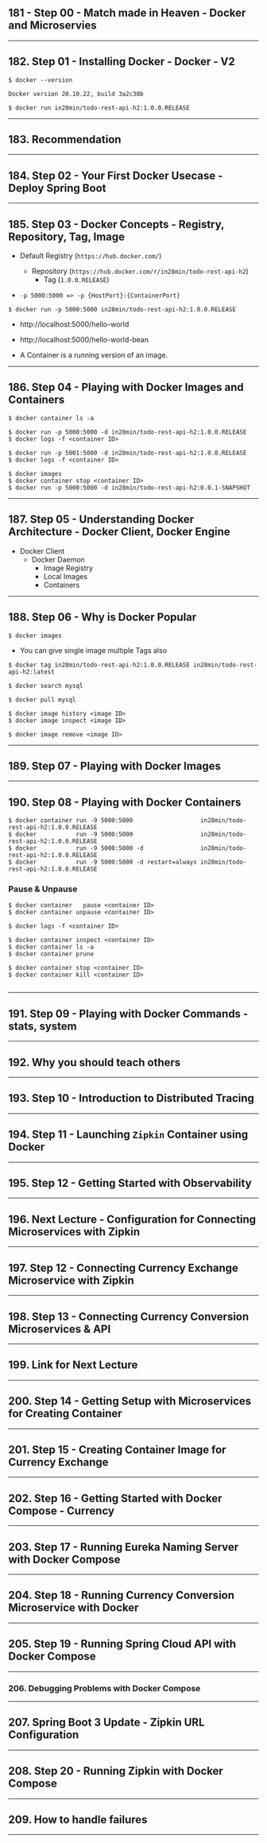 ## 181 - Step 00 - Match made in Heaven - Docker and Microservies

***

## 182. Step 01 - Installing Docker - Docker - V2

```
$ docker --version

Docker version 20.10.22, build 3a2c30b
```

```
$ docker run in28min/todo-rest-api-h2:1.0.0.RELEASE
```

***

## 183. Recommendation

***

## 184. Step 02 - Your First Docker Usecase - Deploy Spring Boot

***

## 185. Step 03 - Docker Concepts - Registry, Repository, Tag, Image

* Default Registry (`https://hub.docker.com/`)
    * Repository (`https://hub.docker.com/r/in28min/todo-rest-api-h2`)
        * Tag (`1.0.0.RELEASE`)

* `-p 5000:5000 => -p {HostPort}:{ContainerPort}`
```
$ docker run -p 5000:5000 in28min/todo-rest-api-h2:1.0.0.RELEASE
```
* http://localhost:5000/hello-world
* http://localhost:5000/hello-world-bean

* A Container is a running version of an image.

***

## 186. Step 04 - Playing with Docker Images and Containers

```
$ docker container ls -a

$ docker run -p 5000:5000 -d in28min/todo-rest-api-h2:1.0.0.RELEASE
$ docker logs -f <container ID>

$ docker run -p 5001:5000 -d in28min/todo-rest-api-h2:1.0.0.RELEASE
$ docker logs -f <container ID>

$ docker images
$ docker container stop <container ID>
$ docker run -p 5000:5000 -d in28min/todo-rest-api-h2:0.0.1-SNAPSHOT
```
***

## 187. Step 05 - Understanding Docker Architecture - Docker Client, Docker Engine

* Docker Client
    * Docker Daemon
        * Image Registry
        * Local Images
        * Containers

***

## 188. Step 06 - Why is Docker Popular

```
$ docker images
```

* You can give single image multiple Tags also

```
$ docker tag in28min/todo-rest-api-h2:1.0.0.RELEASE in28min/todo-rest-api-h2:latest
```

```
$ docker search mysql

$ docker pull mysql
```

```
$ docker image history <image ID>
$ docker image inspect <image ID>
```

```
$ docker image remove <image ID>
```
***

## 189. Step 07 - Playing with Docker Images

***

## 190. Step 08 - Playing with Docker Containers

```
$ docker container run -9 5000:5000                   in28min/todo-rest-api-h2:1.0.0.RELEASE
$ docker           run -9 5000:5000                   in28min/todo-rest-api-h2:1.0.0.RELEASE
$ docker           run -9 5000:5000 -d                in28min/todo-rest-api-h2:1.0.0.RELEASE
$ docker           run -9 5000:5000 -d restart=always in28min/todo-rest-api-h2:1.0.0.RELEASE
```

### Pause & Unpause
```
$ docker container   pause <container ID>
$ docker container unpause <container ID>

$ docker logs -f <container ID>

$ docker container inspect <container ID>
$ docker container ls -a
$ docker container prune

$ docker container stop <container ID>
$ docker container kill <container ID>


```
***

## 191. Step 09 - Playing with Docker Commands - stats, system

***

## 192. Why you should teach others

***

## 193. Step 10 - Introduction to Distributed Tracing

***

## 194. Step 11 - Launching `Zipkin` Container using Docker

***

## 195. Step 12 - Getting Started with Observability

***

## 196. Next Lecture - Configuration for Connecting Microservices with Zipkin

***

## 197. Step 12 - Connecting Currency Exchange Microservice with Zipkin

***

## 198. Step 13 - Connecting Currency Conversion Microservices & API

***

## 199. Link for Next Lecture

***

## 200. Step 14 - Getting Setup with Microservices for Creating Container

***

## 201. Step 15 - Creating Container Image for Currency Exchange

***

## 202. Step 16 - Getting Started with Docker Compose - Currency

***

## 203. Step 17 - Running Eureka Naming Server with Docker Compose

***

## 204. Step 18 - Running Currency Conversion Microservice with Docker

***

## 205. Step 19 - Running Spring Cloud API with Docker Compose

***

### 206. Debugging Problems with Docker Compose

***

## 207. Spring Boot 3 Update - Zipkin URL Configuration

***

## 208. Step 20 - Running Zipkin with Docker Compose

***

## 209. How to handle failures

***
